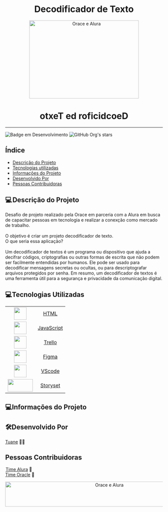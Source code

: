 

<div  align="center">
  <h1> Decodificador de Texto </h1>
  <img src="https://user-images.githubusercontent.com/54903202/231349254-4f9cc1f5-39a5-4f87-9620-9381750aa7c2.gif" width="350" height="250" alt="Orace e Alura"/>
  <h1> otxeT ed roficidcoeD </h1>
  
  
  
</div>

<hr>

![Badge em Desenvolvimento ](http://img.shields.io/static/v1?label=STATUS&message=EM%20DESENVOLVIMENTO&color=GREEN&style=for-the-badge )
![GitHub Org's stars](https://img.shields.io/github/stars/tuanemendes?style=social)

</div>
<h2>Índice</h2>

* [Descrição do Projeto](#descrição-do-projeto)
* [Tecnologias utilizadas](#tecnologias-utilizadas)
* [Informações do Projeto](#informações-do-projeto)
* [Desenvolvido Por](#desenvolvido-por)
* [Pessoas Contribuidoras](#pessoas-contribuidoras)



<h2>💻 Descrição do Projeto</h2>

<p>
Desafio de projeto realizado pela Orace em parceria com a  Alura em busca de capacitar pessoas em tecnologia e realizar a conexção como mercado de trabalho.<br><br>
O objetivo é criar um projeto decodificador de texto. <br>
O que seria essa aplicação? <br><br> 
Um decodificador de textos é um programa ou dispositivo que ajuda a decifrar códigos, criptografias ou outras formas de escrita que não podem ser facilmente entendidas por humanos. Ele pode ser usado para decodificar mensagens secretas ou ocultas, ou para descriptografar arquivos protegidos por senha. Em resumo, um decodificador de textos é uma ferramenta útil para a segurança e privacidade da comunicação digital.
</p>

<h2>💻Tecnologias Utilizadas</h2>

|     |   |
| :--------: | :--------: |    
| <img src="https://cdn.jsdelivr.net/gh/devicons/devicon/icons/html5/html5-original-wordmark.svg" width="40" height="40" /> | [HTML](https://developer.mozilla.org/pt-BR/docs/Web/HTML) |   
| <img src="https://cdn.jsdelivr.net/gh/devicons/devicon/icons/javascript/javascript-original.svg" width="40" height="40" /> | [JavaScript](https://developer.mozilla.org/pt-BR/docs/Web/JavaScript) |  
| <img src="https://cdn.jsdelivr.net/gh/devicons/devicon/icons/trello/trello-plain.svg" width="40" height="40" /> | [Trello](https://trello.com/) |      
| <img src="https://cdn.jsdelivr.net/gh/devicons/devicon/icons/figma/figma-original.svg" width="40" height="40" /> | [Figma](https://www.figma.com/) |   
| <img src="https://cdn.jsdelivr.net/gh/devicons/devicon/icons/vscode/vscode-original.svg" width="40" height="40" /> | [VScode](https://code.visualstudio.com/download) | 
| <img src="https://user-images.githubusercontent.com/54903202/231347273-4e3b9702-1a61-4301-8497-d756e9b0db21.png" width="80" height="40" /> | [Storyset](https://storyset.com/search) |

<h2>💻Informações do Projeto</h2>

<p>


    
</p>



<h2>🛠Desenvolvido Por</h2>

 [Tuane](https://www.linkedin.com/in/tuane-mendes/) 👩‍🎓        

<h2>Pessoas Contribuidoras</h2>

 [Time Alura](https://www.alura.com.br/) 💙 <br>
 [Time Oracle](https://www.oracle.com/br/education/oracle-next-education/) 🧡 
 
 <div align="center">
    <img src="https://user-images.githubusercontent.com/54903202/230703634-3b28034b-c98d-40f7-b4fb-0bbaa3010f56.png"width="650" height="80" alt="Orace e Alura"/>
</div>

